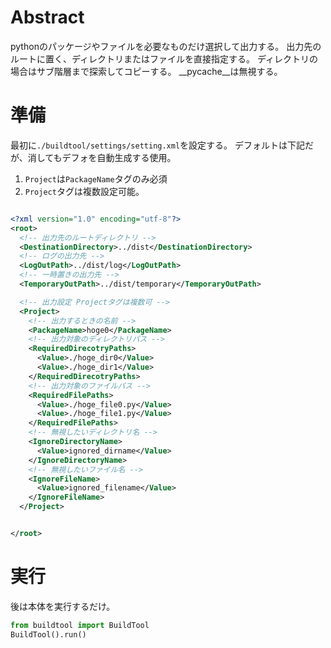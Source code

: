 # Abstract
pythonのパッケージやファイルを必要なものだけ選択して出力する。
出力先のルートに置く、ディレクトリまたはファイルを直接指定する。
ディレクトリの場合はサブ階層まで探索してコピーする。
__pycache__は無視する。

# 準備
最初に`./buildtool/settings/setting.xml`を設定する。
デフォルトは下記だが、消してもデフォを自動生成する使用。
1. `Project`は`PackageName`タグのみ必須
1. `Project`タグは複数設定可能。

```xml

<?xml version="1.0" encoding="utf-8"?>
<root>
  <!-- 出力先のルートディレクトリ -->
  <DestinationDirectory>../dist</DestinationDirectory>
  <!-- ログの出力先 -->
  <LogOutPath>../dist/log</LogOutPath>
  <!-- 一時置きの出力先 -->
  <TemporaryOutPath>../dist/temporary</TemporaryOutPath>

  <!-- 出力設定 Projectタグは複数可 -->
  <Project>
    <!-- 出力するときの名前 -->
    <PackageName>hoge0</PackageName>
    <!-- 出力対象のディレクトリパス -->
    <RequiredDirecotryPaths>
      <Value>./hoge_dir0</Value>
      <Value>./hoge_dir1</Value>
    </RequiredDirecotryPaths>
    <!-- 出力対象のファイルパス -->
    <RequiredFilePaths>
      <Value>./hoge_file0.py</Value>
      <Value>./hoge_file1.py</Value>
    </RequiredFilePaths>
    <!-- 無視したいディレクトリ名 -->
    <IgnoreDirectoryName>
      <Value>ignored_dirname</Value>
    </IgnoreDirectoryName>
    <!-- 無視したいファイル名 -->
    <IgnoreFileName>
      <Value>ignored_filename</Value>
    </IgnoreFileName>
  </Project>


</root>
```

# 実行
後は本体を実行するだけ。

```py
from buildtool import BuildTool
BuildTool().run()

```